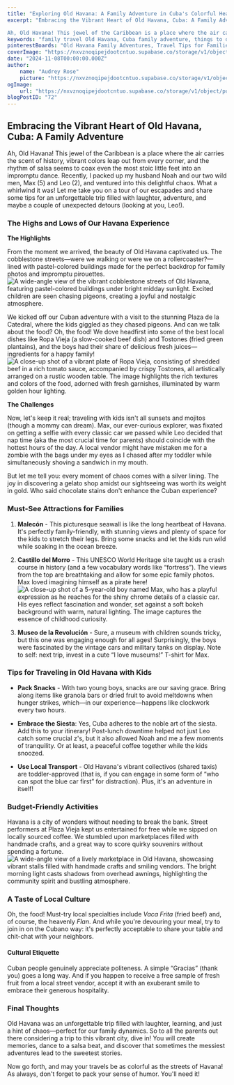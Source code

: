 ```yaml
---
title: "Exploring Old Havana: A Family Adventure in Cuba's Colorful Heart"
excerpt: "Embracing the Vibrant Heart of Old Havana, Cuba: A Family Adventure

Ah, Old Havana! This jewel of the Caribbean is a place where the air carries the scent of history, vibrant colors leap out"
keywords: "family travel Old Havana, Cuba family adventure, things to do in Old Havana with kids, family-friendly attractions Havana, Old Havana sightseeing tips, traveling with toddlers in Cuba, Cuban food for families, best places to eat in Old Havana, outdoor activities for kids in Havana, how to explore Havana with children, affordable family activities in Havana, cultural experiences in Old Havana, Old Havana historical sites, family-friendly restaurants Havana, tips for visiting Cuba with kids, experiencing local culture in Havana, packing tips for families traveling to Havana, family-friendly transportation in Havana, Old Havana adventure itinerary, Must-see spots in Old Havana for families"
pinterestBoards: "Old Havana Family Adventures, Travel Tips for Families in Cuba, Family Travel Inspiration, Exploring Cuba with Kids"
coverImage: "https://nxvznoqipejdootcntuo.supabase.co/storage/v1/object/public/travel-blog-images/image_72_0.png"
date: "2024-11-08T00:00:00.000Z"
author:
    name: "Audrey Rose"
    picture: "https://nxvznoqipejdootcntuo.supabase.co/storage/v1/object/public/character-reference/audrey_avatar_square.png?t=2024-12-21T13%3A26%3A30.307Z"
ogImage:
    url: "https://nxvznoqipejdootcntuo.supabase.co/storage/v1/object/public/travel-blog-images/image_72_0.png"
blogPostID: "72"
---
```

    

## Embracing the Vibrant Heart of Old Havana, Cuba: A Family Adventure

Ah, Old Havana! This jewel of the Caribbean is a place where the air carries the scent of history, vibrant colors leap out from every corner, and the rhythm of salsa seems to coax even the most stoic little feet into an impromptu dance. Recently, I packed up my husband Noah and our two wild men, Max (5) and Leo (2), and ventured into this delightful chaos. What a whirlwind it was! Let me take you on a tour of our escapades and share some tips for an unforgettable trip filled with laughter, adventure, and maybe a couple of unexpected detours (looking at you, Leo!).

### The Highs and Lows of Our Havana Experience

**The Highlights**

From the moment we arrived, the beauty of Old Havana captivated us. The cobblestone streets—were we walking or were we on a rollercoaster?—lined with pastel-colored buildings made for the perfect backdrop for family photos and impromptu pirouettes. ![A wide-angle view of the vibrant cobblestone streets of Old Havana, featuring pastel-colored buildings under bright midday sunlight. Excited children are seen chasing pigeons, creating a joyful and nostalgic atmosphere.](https://nxvznoqipejdootcntuo.supabase.co/storage/v1/object/public/travel-blog-images/image_72_0.png)

We kicked off our Cuban adventure with a visit to the stunning Plaza de la Catedral, where the kids giggled as they chased pigeons. And can we talk about the food? Oh, the food! We dove headfirst into some of the best local dishes like Ropa Vieja (a slow-cooked beef dish) and Tostones (fried green plantains), and the boys had their share of delicious fresh juices—ingredients for a happy family! ![A close-up shot of a vibrant plate of Ropa Vieja, consisting of shredded beef in a rich tomato sauce, accompanied by crispy Tostones, all artistically arranged on a rustic wooden table. The image highlights the rich textures and colors of the food, adorned with fresh garnishes, illuminated by warm golden hour lighting.](https://nxvznoqipejdootcntuo.supabase.co/storage/v1/object/public/travel-blog-images/image_72_3.png)

**The Challenges**

Now, let's keep it real; traveling with kids isn't all sunsets and mojitos (though a mommy can dream). Max, our ever-curious explorer, was fixated on getting a selfie with every classic car we passed while Leo decided that nap time (aka the most crucial time for parents) should coincide with the hottest hours of the day. A local vendor might have mistaken me for a zombie with the bags under my eyes as I chased after my toddler while simultaneously shoving a sandwich in my mouth. 

But let me tell you: every moment of chaos comes with a silver lining. The joy in discovering a gelato shop amidst our sightseeing was worth its weight in gold. Who said chocolate stains don't enhance the Cuban experience?

### Must-See Attractions for Families

1. **Malecón** - This picturesque seawall is like the long heartbeat of Havana. It's perfectly family-friendly, with stunning views and plenty of space for the kids to stretch their legs. Bring some snacks and let the kids run wild while soaking in the ocean breeze.

2. **Castillo del Morro** - This UNESCO World Heritage site taught us a crash course in history (and a few vocabulary words like “fortress”). The views from the top are breathtaking and allow for some epic family photos. Max loved imagining himself as a pirate here! ![A close-up shot of a 5-year-old boy named Max, who has a playful expression as he reaches for the shiny chrome details of a classic car. His eyes reflect fascination and wonder, set against a soft bokeh background with warm, natural lighting. The image captures the essence of childhood curiosity.](https://nxvznoqipejdootcntuo.supabase.co/storage/v1/object/public/travel-blog-images/image_72_1.png)

3. **Museo de la Revolución** - Sure, a museum with children sounds tricky, but this one was engaging enough for all ages! Surprisingly, the boys were fascinated by the vintage cars and military tanks on display. Note to self: next trip, invest in a cute “I love museums!” T-shirt for Max.

### Tips for Traveling in Old Havana with Kids

- **Pack Snacks** - With two young boys, snacks are our saving grace. Bring along items like granola bars or dried fruit to avoid meltdowns when hunger strikes, which—in our experience—happens like clockwork every two hours.

- **Embrace the Siesta**: Yes, Cuba adheres to the noble art of the siesta. Add this to your itinerary! Post-lunch downtime helped not just Leo catch some crucial z's, but it also allowed Noah and me a few moments of tranquility. Or at least, a peaceful coffee together while the kids snoozed.

- **Use Local Transport** - Old Havana's vibrant collectivos (shared taxis) are toddler-approved (that is, if you can engage in some form of “who can spot the blue car first” for distraction). Plus, it's an adventure in itself!

### Budget-Friendly Activities

Havana is a city of wonders without needing to break the bank. Street performers at Plaza Vieja kept us entertained for free while we sipped on locally sourced coffee. We stumbled upon marketplaces filled with handmade crafts, and a great way to score quirky souvenirs without spending a fortune. ![A wide-angle view of a lively marketplace in Old Havana, showcasing vibrant stalls filled with handmade crafts and smiling vendors. The bright morning light casts shadows from overhead awnings, highlighting the community spirit and bustling atmosphere. ](https://nxvznoqipejdootcntuo.supabase.co/storage/v1/object/public/travel-blog-images/image_72_2.png)

### A Taste of Local Culture 

Oh, the food! Must-try local specialties include *Vaca Frita* (fried beef) and, of course, the heavenly *Flan*. And while you're devouring your meal, try to join in on the Cubano way: it's perfectly acceptable to share your table and chit-chat with your neighbors.

#### Cultural Etiquette

Cuban people genuinely appreciate politeness. A simple “Gracias” (thank you) goes a long way. And if you happen to receive a free sample of fresh fruit from a local street vendor, accept it with an exuberant smile to embrace their generous hospitality. 

### Final Thoughts

Old Havana was an unforgettable trip filled with laughter, learning, and just a hint of chaos—perfect for our family dynamics. So to all the parents out there considering a trip to this vibrant city, dive in! You will create memories, dance to a salsa beat, and discover that sometimes the messiest adventures lead to the sweetest stories.

Now go forth, and may your travels be as colorful as the streets of Havana! As always, don't forget to pack your sense of humor. You'll need it!